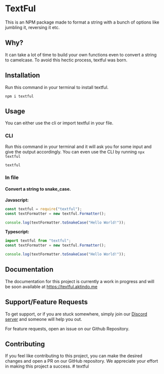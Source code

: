 # TextFul

This is an NPM package made to format a string with a bunch of options like jumbling it, reversing it etc.

## Why?

It can take a lot of time to build your own functions even to convert a string to camelcase. To avoid this hectic process, textful was born.

## Installation

Run this command in your terminal to install textful.

```shell
npm i textful
```

## Usage

You can either use the cli or import textful in your file.

### CLI

Run this command in your terminal and it will ask you for some input and give the output accordingly. You can even use the CLI by running `npx textful`

```shell
textful
```

### In file

#### Convert a string to snake_case.

**Javascript:**

```javascript
const textful = require("textful");
const textFormatter = new textful.Formatter();

console.log(textFormatter.toSnakeCase("Hello World!"));
```

**Typescript:**

```typescript
import textful from "textful";
const textFormatter = new textful.Formatter();

console.log(textFormatter.toSnakeCase("Hello World!"));
```

## Documentation

The documentation for this project is currently a work in progress and will be soon available at https://textful.aktindo.me

## Support/Feature Requests

To get support, or if you are stuck somewhere, simply join our [Discord server](https://aktindo.me/discord) and someone will help you out.

For feature requests, open an issue on our Github Repository.

## Contributing

If you feel like contributing to this project, you can make the desired changes and open a PR on our GitHub repository. We appreciate your effort in making this project a success.
#   t e x t f u l  
 
